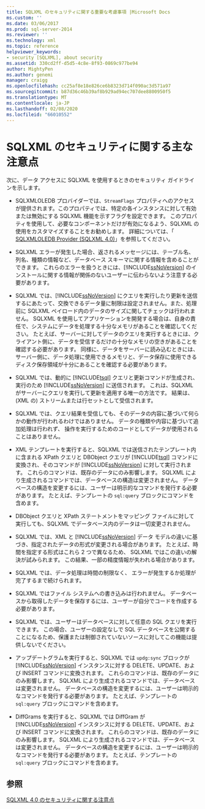 ```yaml
---
title: SQLXML のセキュリティに関する重要な考慮事項 |Microsoft Docs
ms.custom: ''
ms.date: 03/06/2017
ms.prod: sql-server-2014
ms.reviewer: ''
ms.technology: xml
ms.topic: reference
helpviewer_keywords:
- security [SQLXML], about security
ms.assetid: 330cd2ff-d5d5-4c8e-8f93-0869c977be94
author: MightyPen
ms.author: genemi
manager: craigg
ms.openlocfilehash: cc25af8e18e826ce6b8323d714f090ac3d571a97
ms.sourcegitcommit: b87d36c46b39af8b929ad94ec707dee8800950f5
ms.translationtype: MT
ms.contentlocale: ja-JP
ms.lasthandoff: 02/08/2020
ms.locfileid: "66010552"
---
```

# <a name="core-sqlxml-security-considerations"></a>SQLXML のセキュリティに関する主な注意点
  次に、データ アクセスに SQLXML を使用するときのセキュリティ ガイドラインを示します。  
  
-   SQLXMLOLEDB プロバイダーでは、`StreamFlags` プロパティへのアクセスが提供されます。このプロパティでは、特定の各インスタンスに対して有効または無効にする SQLXML 機能を示すフラグを設定できます。 このプロパティを使用して、必要なコンポーネントだけが有効になるよう、SQLXML の使用をカスタマイズすることをお勧めします。 詳細については、「 [SQLXMLOLEDB Provider &#40;SQLXML 4.0&#41;](../../../database-engine/dev-guide/sqlxmloledb-provider-sqlxml-4-0.md)」を参照してください。  
  
-   SQLXML エラーが発生した場合、返されるメッセージには、テーブル名、列名、種類の情報など、データベース スキーマに関する情報を含めることができます。 これらのエラーを扱うときには、[!INCLUDE[ssNoVersion](../../../includes/ssnoversion-md.md)] のインストールに関する情報が関係のないユーザーに伝わらないよう注意する必要があります。  
  
-   SQLXML では、[!INCLUDE[ssNoVersion](../../../includes/ssnoversion-md.md)] にクエリを実行したり更新を送信するにあたって、交換できるデータ量に制限は設定されません。また、処理前に SQLXML ペイロード内のデータのサイズに関してチェックは行われません。 SQLXML を使用してアプリケーションを開発する場合は、自身の責任で、システムにデータを処理する十分なメモリがあることを確認してください。 たとえば、サーバーに対してデータのクエリを実行するときには、クライアント側に、データを受信するだけの十分なメモリの空きがあることを確認する必要があります。 同様に、データをサーバーに読み込むときには、サーバー側に、データ処理に使用できるメモリと、データ保存に使用できるディスク保存領域が十分にあることを確認する必要があります。  
  
-   SQLXML では、動的に [!INCLUDE[tsql](../../../includes/tsql-md.md)] クエリと更新コマンドが生成され、実行のため [!INCLUDE[ssNoVersion](../../../includes/ssnoversion-md.md)] に送信されます。 これは、SQLXML がサーバーにクエリを実行して更新を適用する唯一の方法です。 結果は、(XML の) ストリームまたは行セットとして受信されます。  
  
-   SQLXML では、クエリ結果を受信しても、そのデータの内容に基づいて何らかの動作が行われるわけではありません。 データの種類や内容に基づいて追加処理は行われず、 操作を実行するためのコードとしてデータが使用されることはありません。  
  
-   XML テンプレートを実行すると、SQLXML では送信されたテンプレート内に含まれる XPath クエリと DBObject クエリが [!INCLUDE[tsql](../../../includes/tsql-md.md)] コマンドに変換され、そのコマンドが [!INCLUDE[ssNoVersion](../../../includes/ssnoversion-md.md)] に対して実行されます。 これらのコマンドは、既存のデータにのみ影響します。 SQLXML により生成されるコマンドでは、データベースの構造は変更されません。 データベースの構造を変更するには、ユーザーは明示的なコマンドを発行する必要があります。 たとえば、テンプレートの `sql:query` ブロックにコマンドを含めます。  
  
-   DBObject クエリと XPath ステートメントをマッピング ファイルに対して実行しても、SQLXML でデータベース内のデータは一切変更されません。  
  
-   SQLXML では、XML と [!INCLUDE[ssNoVersion](../../../includes/ssnoversion-md.md)] データ モデルの違いに基づき、指定されたデータの形式が変更される場合があります。 たとえば、時間を指定する形式はこれら 2 つで異なるため、 SQLXML ではこの違いの解決が試みられます。 この結果、一部の精度情報が失われる場合があります。  
  
-   SQLXML では、データ処理は時間の制限なく、 エラーが発生するか処理が完了するまで続けられます。  
  
-   SQLXML ではファイル システムへの書き込みは行われません。 データベースから取得したデータを保存するには、ユーザーが自分でコードを作成する必要があります。  
  
-   SQLXML では、ユーザーはデータベースに対して任意の SQL クエリを実行できます。 この場合、ユーザーの設定なしで SQL データベースを公開することになるため、保護または制御されていないソースに対してこの機能は提供しないでください。  
  
-   アップデートグラムを実行すると、SQLXML では `updg:sync` ブロックが [!INCLUDE[ssNoVersion](../../../includes/ssnoversion-md.md)] インスタンスに対する DELETE、UPDATE、および INSERT コマンドに変換されます。 これらのコマンドは、既存のデータにのみ影響します。 SQLXML により生成されるコマンドでは、データベースは変更されません。 データベースの構造を変更するには、ユーザーは明示的なコマンドを発行する必要があります。 たとえば、テンプレートの `sql:query` ブロックにコマンドを含めます。  
  
-   DiffGrams を実行すると、SQLXML では DiffGram が [!INCLUDE[ssNoVersion](../../../includes/ssnoversion-md.md)] インスタンスに対する DELETE、UPDATE、および INSERT コマンドに変換されます。 これらのコマンドは、既存のデータにのみ影響します。 SQLXML により生成されるコマンドでは、データベースは変更されません。 データベースの構造を変更するには、ユーザーは明示的なコマンドを発行する必要があります。 たとえば、テンプレートの `sql:query` ブロックにコマンドを含めます。  
  
## <a name="see-also"></a>参照  
 [SQLXML 4.0 のセキュリティに関する注意点](sqlxml-4-0-security-considerations.md)  
  
  
